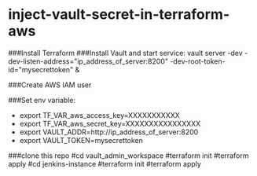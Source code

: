 # inject-vault-secret-in-terraform-aws
###Install Terraform
###Install Vault and start service: 
   vault server -dev -dev-listen-address="ip_address_of_server:8200" -dev-root-token-id="mysecrettoken" &
   
###Create AWS IAM user

###Set env variable:
- export TF_VAR_aws_access_key=XXXXXXXXXXX
- export TF_VAR_aws_secret_key=XXXXXXXXXXXXXXXX
- export VAULT_ADDR=http://ip_address_of_server:8200
- export VAULT_TOKEN=mysecrettoken

###clone this repo
 #cd vault_admin_workspace
 #terraform init
 #terraform apply
 #cd jenkins-instance
 #terraform init
 #terraform apply

